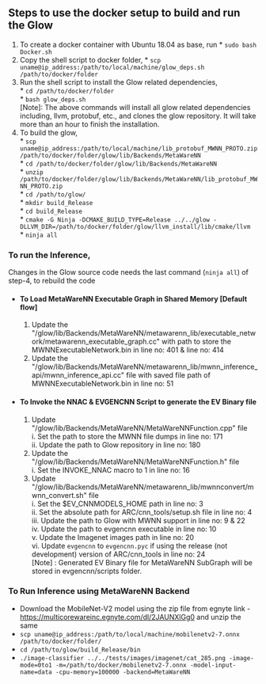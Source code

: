 ## Steps to use the docker setup to build and run the Glow
1. To create a docker container with Ubuntu 18.04 as base, run
        * `sudo bash Docker.sh`
2. Copy the shell script to docker folder, 
        * `scp uname@ip_address:/path/to/local/machine/glow_deps.sh /path/to/docker/folder`
3. Run the shell script to install the Glow related dependencies,  
        * `cd /path/to/docker/folder`  
        * `bash glow_deps.sh`  
        [Note]: The above commands will install all glow related dependencies including, llvm, protobuf, etc., and clones the glow repository. It will take more than an hour to finish the installation.  
4. To build the glow,  
        * `scp uname@ip_address:/path/to/local/machine/lib_protobuf_MWNN_PROTO.zip /path/to/docker/folder/glow/lib/Backends/MetaWareNN`  
        * `cd /path/to/docker/folder/glow/lib/Backends/MetaWareNN`  
        * `unzip /path/to/docker/folder/glow/lib/Backends/MetaWareNN/lib_protobuf_MWNN_PROTO.zip`  
        * `cd /path/to/glow/`  
        * `mkdir build_Release`  
        * `cd build_Release`  
        * `cmake -G Ninja -DCMAKE_BUILD_TYPE=Release ../../glow -DLLVM_DIR=/path/to/docker/folder/glow/llvm_install/lib/cmake/llvm`  
        * `ninja all`  
### To run the Inference,
Changes in the Glow source code needs the last command (`ninja all`) of step-4, to rebuild the code  
 * #### To Load MetaWareNN Executable Graph in Shared Memory [Default flow]  
   1. Update the "/glow/lib/Backends/MetaWareNN/metawarenn_lib/executable_network/metawarenn_executable_graph.cc" with path to store the MWNNExecutableNetwork.bin in line no: 401 & line no: 414  
   2. Update the "/glow/lib/Backends/MetaWareNN/metawarenn_lib/mwnn_inference_api/mwnn_inference_api.cc" file with saved file path of MWNNExecutableNetwork.bin in line no: 51  
* #### To Invoke the NNAC & EVGENCNN Script to generate the EV Binary file  
   1. Update "/glow/lib/Backends/MetaWareNN/MetaWareNNFunction.cpp" file  
        i. Set the path to store the MWNN file dumps in line no: 171  
        ii. Update the path to Glow repository in line no: 180  
   2. Update the "/glow/lib/Backends/MetaWareNN/MetaWareNNFunction.h" file  
      i. Set the INVOKE_NNAC macro to 1 in line no: 16  
   3. Update "/glow/lib/Backends/MetaWareNN/metawarenn_lib/mwnnconvert/mwnn_convert.sh" file  
        i. Set the $EV_CNNMODELS_HOME path in line no: 3  
        ii. Set the absolute path for ARC/cnn_tools/setup.sh file in line no: 4  
        iii. Update the path to Glow with MWNN support in line no: 9 & 22  
        iv. Update the path to evgencnn executable in line no: 10  
        v. Update the Imagenet images path in line no: 20  
        vi. Update `evgencnn` to `evgencnn.pyc` if using the release (not development) version of ARC/cnn_tools in line no: 24  
   [Note] : Generated EV Binary file for MetaWareNN SubGraph will be stored in evgencnn/scripts folder.  

### To Run Inference using MetaWareNN Backend
* Download the MobileNet-V2 model using the zip file from egnyte link - https://multicorewareinc.egnyte.com/dl/2JAUNXlGg0 and unzip the same
* `scp uname@ip_address:/path/to/local/machine/mobilenetv2-7.onnx /path/to/docker/folder/`
* `cd /path/to/glow/build_Release/bin`
* `./image-classifier ../../tests/images/imagenet/cat_285.png -image-mode=0to1 -m=/path/to/docker/mobilenetv2-7.onnx -model-input-name=data -cpu-memory=100000 -backend=MetaWareNN`
